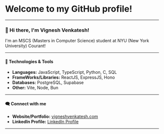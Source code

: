 # Welcome to my GitHub profile!

---

### 👋 Hi there, I'm Vignesh Venkatesh!

I'm an MSCS (Masters in Computer Science) student at NYU (New York University) Courant!

---

#### 🔧 Technologies & Tools

- **Languages:** JavaScript, TypeScript, Python, C, SQL
- **FrameWorks/Libraries:** ReactJS, ExpressJS, Hono
- **Databases:** PostgreSQL, Supabase
- **Other:** Vite, Node, Bun

---

#### 🗨️ Connect with me

- **Website/Portfolio:** [vigneshvenkatesh.com](https://vigneshvenkatesh.com)
- **LinkedIn Profile:** [LinkedIn Profile](https://www.linkedin.com/in/vignesh-2k3/)

---
